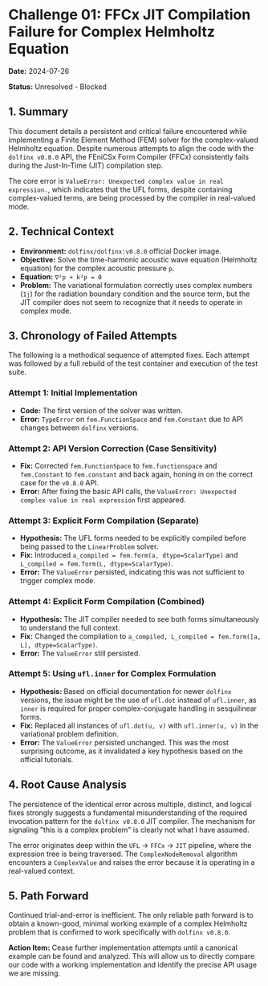# Challenge 01: FFCx JIT Compilation Failure for Complex Helmholtz Equation

**Date:** 2024-07-26

**Status:** Unresolved - Blocked

## 1. Summary

This document details a persistent and critical failure encountered while implementing a Finite Element Method (FEM) solver for the complex-valued Helmholtz equation. Despite numerous attempts to align the code with the `dolfinx v0.8.0` API, the FEniCSx Form Compiler (FFCx) consistently fails during the Just-In-Time (JIT) compilation step.

The core error is `ValueError: Unexpected complex value in real expression.`, which indicates that the UFL forms, despite containing complex-valued terms, are being processed by the compiler in real-valued mode.

## 2. Technical Context

-   **Environment:** `dolfinx/dolfinx:v0.8.0` official Docker image.
-   **Objective:** Solve the time-harmonic acoustic wave equation (Helmholtz equation) for the complex acoustic pressure `p`.
-   **Equation:** `∇²p + k²p = 0`
-   **Problem:** The variational formulation correctly uses complex numbers (`1j`) for the radiation boundary condition and the source term, but the JIT compiler does not seem to recognize that it needs to operate in complex mode.

## 3. Chronology of Failed Attempts

The following is a methodical sequence of attempted fixes. Each attempt was followed by a full rebuild of the test container and execution of the test suite.

### Attempt 1: Initial Implementation

-   **Code:** The first version of the solver was written.
-   **Error:** `TypeError` on `fem.FunctionSpace` and `fem.Constant` due to API changes between `dolfinx` versions.

### Attempt 2: API Version Correction (Case Sensitivity)

-   **Fix:** Corrected `fem.FunctionSpace` to `fem.functionspace` and `fem.Constant` to `fem.constant` and back again, honing in on the correct case for the `v0.8.0` API.
-   **Error:** After fixing the basic API calls, the `ValueError: Unexpected complex value in real expression` first appeared.

### Attempt 3: Explicit Form Compilation (Separate)

-   **Hypothesis:** The UFL forms needed to be explicitly compiled before being passed to the `LinearProblem` solver.
-   **Fix:** Introduced `a_compiled = fem.form(a, dtype=ScalarType)` and `L_compiled = fem.form(L, dtype=ScalarType)`.
-   **Error:** The `ValueError` persisted, indicating this was not sufficient to trigger complex mode.

### Attempt 4: Explicit Form Compilation (Combined)

-   **Hypothesis:** The JIT compiler needed to see both forms simultaneously to understand the full context.
-   **Fix:** Changed the compilation to `a_compiled, L_compiled = fem.form([a, L], dtype=ScalarType)`.
-   **Error:** The `ValueError` still persisted.

### Attempt 5: Using `ufl.inner` for Complex Formulation

-   **Hypothesis:** Based on official documentation for newer `dolfinx` versions, the issue might be the use of `ufl.dot` instead of `ufl.inner`, as `inner` is required for proper complex-conjugate handling in sesquilinear forms.
-   **Fix:** Replaced all instances of `ufl.dot(u, v)` with `ufl.inner(u, v)` in the variational problem definition.
-   **Error:** The `ValueError` persisted unchanged. This was the most surprising outcome, as it invalidated a key hypothesis based on the official tutorials.

## 4. Root Cause Analysis

The persistence of the identical error across multiple, distinct, and logical fixes strongly suggests a fundamental misunderstanding of the required invocation pattern for the `dolfinx v0.8.0` JIT compiler. The mechanism for signaling "this is a complex problem" is clearly not what I have assumed.

The error originates deep within the `UFL` -> `FFCx` -> `JIT` pipeline, where the expression tree is being traversed. The `ComplexNodeRemoval` algorithm encounters a `ComplexValue` and raises the error because it is operating in a real-valued context.

## 5. Path Forward

Continued trial-and-error is inefficient. The only reliable path forward is to obtain a known-good, minimal working example of a complex Helmholtz problem that is confirmed to work specifically with `dolfinx v0.8.0`.

**Action Item:** Cease further implementation attempts until a canonical example can be found and analyzed. This will allow us to directly compare our code with a working implementation and identify the precise API usage we are missing. 